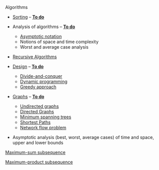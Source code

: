 Algorithms

- [Sorting](Sorting.md) – [**To do**](../To%20do.md#Sorting)

- Analysis of algorithms – [**To
  do**](../To%20do.md#Asymptotic%20notation)

  - [Asymptotic notation](Growth%20of%20functions.md)
  - Notions of space and time complexity
  - Worst and average case analysis

- [Recursive Algorithms](Recursive%20Algorithms.md)

- [Design](Design%20of%20algorithms.md) – [**To
  do**](../To%20do.md#Design)

  - [Divide-and-conquer](Divide%20and%20Conquer.md)
  - [Dynamic programming](Dynamic%20programming.md)
  - [Greedy approach](Greedy%20Strategy.md)

- [Graphs](Graphs.md) – [**To do**](../To%20do.md#Graphs)

  - [Undirected graphs](Undirected%20Graphs.md)
  - [Directed Graphs](Directed%20Graphs.md)
  - [Minimum spanning trees](Minimum%20spanning%20tree.md)
  - [Sho](Shortest%20Paths.md)[rtest Paths](Shortest%20Paths.md)
  - [N](Network%20flow%20.md)[etwork flow
    problem](Network%20flow%20.md)

- Asymptotic analysis (best, worst, average cases) of time and space,
  upper and lower bounds

[Maximum-sum
subsequence](../../../Academic/Programming,%20Data%20Structures%20and%20Algorithms/Notes/Maximum-sum%20subsequence.md)

[Maximum-product subsequence](Maximum-product%20subsequence.md)

